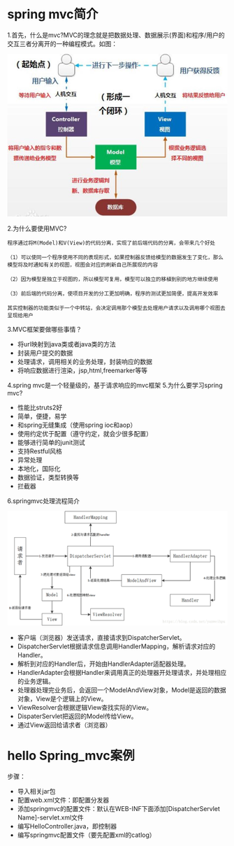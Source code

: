 # spring mvc简介

1.首先，什么是mvc?MVC的理念就是把数据处理、数据展示(界面)和程序/用户的交互三者分离开的一种编程模式。如图：

![13.mvc介绍](https://github.com/zihaopang/Backen-develope/blob/master/pics/ssm/13.mvc%E4%BB%8B%E7%BB%8D.JPG)

2.为什么要使用MVC?

```
程序通过将M(Model)和V(View)的代码分离，实现了前后端代码的分离，会带来几个好处

（1）可以使同一个程序使用不同的表现形式，如果控制器反馈给模型的数据发生了变化，那么模型将及时通知有关的视图，视图会对应的刷新自己所展现的内容

（2）因为模型是独立于视图的，所以模型可复用，模型可以独立的移植到别的地方继续使用

（3）前后端的代码分离，使项目开发的分工更加明确，程序的测试更加简便，提高开发效率

其实控制器的功能类似于一个中转站，会决定调用那个模型去处理用户请求以及调用哪个视图去呈现给用户

```

3.MVC框架要做哪些事情？

- 将url映射到java类或者java类的方法
- 封装用户提交的数据
- 处理请求，调用相关的业务处理，封装响应的数据
- 将响应数据进行渲染，jsp,html,freemarker等等

4.spring mvc是一个轻量级的，基于请求响应的mvc框架
5.为什么要学习spring mvc?

- 性能比struts2好
- 简单，便捷，易学
- 和spring无缝集成（使用spring ioc和aop）
- 使用约定优于配置（遵守约定，就会少很多配置）
- 能够进行简单的junit测试
- 支持Restful风格
- 异常处理
- 本地化，国际化
- 数据验证，类型转换等
- 拦截器

6.springmvc处理流程简介

![14.spring处理流程](https://github.com/zihaopang/Backen-develope/blob/master/pics/ssm/14.spring%E5%A4%84%E7%90%86%E6%B5%81%E7%A8%8B.png)

- 客户端（浏览器）发送请求，直接请求到DispatcherServlet。
- DispatcherServlet根据请求信息调用HandlerMapping，解析请求对应的Handler。
- 解析到对应的Handler后，开始由HandlerAdapter适配器处理。
- HandlerAdapter会根据Handler来调用真正的处理器开处理请求，并处理相应的业务逻辑。
- 处理器处理完业务后，会返回一个ModelAndView对象，Model是返回的数据对象，View是个逻辑上的View。
- ViewResolver会根据逻辑View查找实际的View。
- DispaterServlet把返回的Model传给View。
- 通过View返回给请求者（浏览器）

# hello Spring_mvc案例

步骤：
- 导入相关jar包
- 配置web.xml文件：即配置分发器
- 添加springmvc的配置文件：默认在WEB-INF下面添加[DispatcherServlet Name]-servlet.xml文件
- 编写HelloController.java，即控制器
- 编写springmvc配置文件（要先配置xml的catlog）

